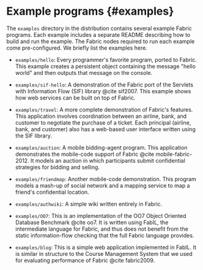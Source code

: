 Example programs {#examples}
================
The `examples` directory in the distribution contains several example
Fabric programs. Each example includes a separate README describing how to
build and run the example. The Fabric nodes required to run each example come
pre-configured. We briefly list the examples here.

  - `examples/hello`:
      Every programmer's favorite program, ported to Fabric. This
      example creates a persistent object containing the message "hello
      world" and then outputs that message on the console.

  - `examples/sif-hello`:
      A demonstration of the Fabric port of the Servlets with
      Information Flow (SIF) library @cite sif2007. This example shows
      how web services can be built on top of Fabric.

  - `examples/travel`:
      A more complete demonstration of Fabric's features. This
      application involves coordination between an airline, bank, and
      customer to negotiate the purchase of a ticket. Each principal
      (airline, bank, and customer) also has a web-based user interface
      written using the SIF library.

  - `examples/auction`:
      A mobile bidding-agent program. This application demonstrates the
      mobile-code support of Fabric @cite mobile-fabric-2012. It
      models an auction in which participants submit confidential
      strategies for bidding and selling.

  - `examples/friendmap`:
      Another mobile-code demonstration. This program models a mash-up of
      social network and a mapping service to map a friend's confidential
      location.

  - `examples/authwiki`:
      A simple wiki written entirely in Fabric.

  - `examples/OO7`:
      This is an implementation of the OO7 Object Oriented Database
      Benchmark @cite oo7. It is written using FabIL, the intermediate
      language for Fabric, and thus does not benefit from the static
      information-flow checking that the full Fabric language provides.

  - `examples/blog`:
      This is a simple web application implemented in FabIL. It is
      similar in structure to the Course Management System that we used
      for evaluating performance of Fabric @cite fabric2009.
